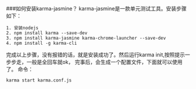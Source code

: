###如何安装karma-jasmine？
karma-jasmine是一款单元测试工具。安装步骤如下：

    1. 安装nodejs
    2. npm install karma --save-dev
    3. npm install karma-jasmine karma-chrome-launcher --save-dev
    4. npm install -g karma-cli

完成以上步骤，没有报错的话，就是安装成功了。然后运行karma init,按照提示一步步走，一般是全回车就ok，
完事后，会生成一个配置文件，下面就可以使用了。
命令：
```
karma start karma.conf.js
```